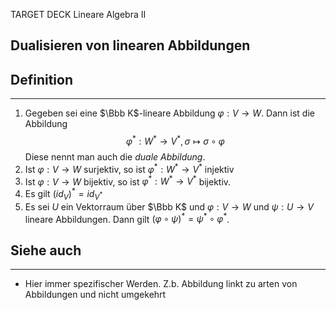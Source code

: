 
TARGET DECK
Lineare Algebra II

Dualisieren von linearen Abbildungen
--
## Definition
***
1. Gegeben sei eine $\Bbb K$-lineare Abbildung $\varphi: V\rightarrow W$. Dann ist die Abbildung $$\varphi^*:W^*\rightarrow V^*, \sigma\mapsto\sigma\circ\varphi$$Diese nennt man auch die *duale Abbildung*.
3. Ist $\varphi:V\rightarrow W$ surjektiv, so ist $\varphi^*:W^*\rightarrow V^*$ injektiv
4. Ist $\varphi: V\rightarrow W$ bijektiv, so ist $\varphi^*:W^*\rightarrow V^*$ bijektiv.
5. Es gilt $(id_V)^*=id_{V^*}$
6. Es sei $U$ ein Vektorraum über $\Bbb K$ und $\varphi: V\rightarrow W$ und $\psi:U\rightarrow V$ lineare Abbildungen. Dann gilt $(\varphi\circ\psi)^*=\psi^*\circ\varphi^*$. 
## Siehe auch
***
* Hier immer spezifischer Werden. Z.b. Abbildung linkt zu arten von Abbildungen und nicht umgekehrt